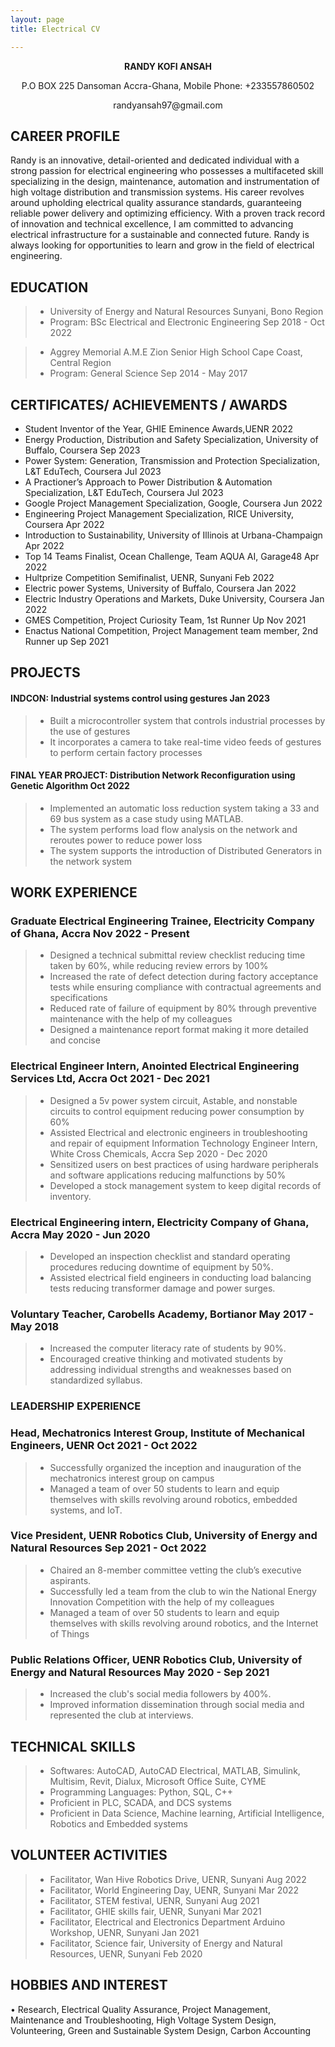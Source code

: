 ```yaml
---
layout: page
title: Electrical CV

---
```



<p align="center"><strong>RANDY KOFI ANSAH </strong></p>

<p align="center">P.O BOX 225 Dansoman Accra-Ghana, Mobile Phone: +233557860502</p>                             
<p align="center">randyansah97@gmail.com</p>


## CAREER PROFILE

Randy is an innovative, detail-oriented and dedicated individual with a strong passion for electrical engineering who
possesses a multifaceted skill specializing in the design, maintenance, automation and instrumentation of high voltage
distribution and transmission systems. His career revolves around upholding electrical quality assurance standards,
guaranteeing reliable power delivery and optimizing efficiency. With a proven track record of innovation and technical
excellence, I am committed to advancing electrical infrastructure for a sustainable and connected future. Randy is always
looking for opportunities to learn and grow in the field of electrical engineering.

## EDUCATION

> - University of Energy and Natural Resources Sunyani, Bono Region
> - Program: BSc Electrical and Electronic Engineering Sep 2018 - Oct 2022

> - Aggrey Memorial A.M.E Zion Senior High School Cape Coast, Central Region
> - Program: General Science Sep 2014 - May 2017




## CERTIFICATES/ ACHIEVEMENTS / AWARDS

* Student Inventor of the Year, GHIE Eminence Awards,UENR                                                              2022
* Energy Production, Distribution and Safety Specialization, University of Buffalo, Coursera                           Sep 2023
* Power System: Generation, Transmission and Protection Specialization, L&T EduTech, Coursera                          Jul 2023
* A Practioner’s Approach to Power Distribution & Automation Specialization, L&T EduTech, Coursera                     Jul 2023
* Google Project Management Specialization, Google, Coursera                                                           Jun 2022
* Engineering Project Management Specialization, RICE University, Coursera                                             Apr 2022
* Introduction to Sustainability, University of Illinois at Urbana-Champaign                                           Apr 2022
* Top 14 Teams Finalist, Ocean Challenge, Team AQUA AI, Garage48                                                       Apr 2022
* Hultprize Competition Semifinalist, UENR, Sunyani                                                                    Feb 2022
* Electric power Systems, University of Buffalo, Coursera                                                              Jan 2022
* Electric Industry Operations and Markets, Duke University, Coursera                                                  Jan 2022
* GMES Competition, Project Curiosity Team, 1st Runner Up                                                              Nov 2021
* Enactus National Competition, Project Management team member, 2nd Runner up                                          Sep 2021


## PROJECTS

#### INDCON: Industrial systems control using gestures                                                                 Jan 2023
> - Built a microcontroller system that controls industrial processes by the use of gestures
> - It incorporates a camera to take real-time video feeds of gestures to perform certain factory processes

#### FINAL YEAR PROJECT: Distribution Network Reconfiguration using Genetic Algorithm                                  Oct 2022
> - Implemented an automatic loss reduction system taking a 33 and 69 bus system as a case study using MATLAB.
> - The system performs load flow analysis on the network and reroutes power to reduce power loss
> - The system supports the introduction of Distributed Generators in the network system


## WORK EXPERIENCE
### Graduate Electrical Engineering Trainee, Electricity Company of Ghana, Accra                                       Nov 2022 - Present
> - Designed a technical submittal review checklist reducing time taken by 60%, while reducing review errors by 100%
> - Increased the rate of defect detection during factory acceptance tests while ensuring compliance with contractual
agreements and specifications
> - Reduced rate of failure of equipment by 80% through preventive maintenance with the help of my colleagues
> - Designed a maintenance report format making it more detailed and concise

### Electrical Engineer Intern, Anointed Electrical Engineering Services Ltd, Accra                                   Oct 2021 - Dec 2021
> - Designed a 5v power system circuit, Astable, and nonstable circuits to control equipment reducing power consumption
by 60%
> - Assisted Electrical and electronic engineers in troubleshooting and repair of equipment
Information Technology Engineer Intern, White Cross Chemicals, Accra Sep 2020 - Dec 2020
> - Sensitized users on best practices of using hardware peripherals and software applications reducing malfunctions by
50%
> - Developed a stock management system to keep digital records of inventory.

### Electrical Engineering intern, Electricity Company of Ghana, Accra                                               May 2020 - Jun 2020
> - Developed an inspection checklist and standard operating procedures reducing downtime of equipment by 50%.
> - Assisted electrical field engineers in conducting load balancing tests reducing transformer damage and power surges.

### Voluntary Teacher, Carobells Academy, Bortianor                                                                  May 2017 - May 2018
> - Increased the computer literacy rate of students by 90%.
> - Encouraged creative thinking and motivated students by addressing individual strengths and weaknesses based on
standardized syllabus.


### LEADERSHIP EXPERIENCE

### Head, Mechatronics Interest Group, Institute of Mechanical Engineers, UENR                                       Oct 2021 - Oct 2022
> - Successfully organized the inception and inauguration of the mechatronics interest group on campus
> - Managed a team of over 50 students to learn and equip themselves with skills revolving around robotics, embedded
systems, and IoT.

### Vice President, UENR Robotics Club, University of Energy and Natural Resources                                   Sep 2021 - Oct 2022
> -  Chaired an 8-member committee vetting the club’s executive aspirants.
> - Successfully led a team from the club to win the National Energy Innovation Competition with the help of my
colleagues
> -  Managed a team of over 50 students to learn and equip themselves with skills revolving around robotics, and the
Internet of Things

### Public Relations Officer, UENR Robotics Club, University of Energy and Natural Resources                        May 2020 - Sep 2021
> - Increased the club's social media followers by 400%.
> - Improved information dissemination through social media and represented the club at interviews.


## TECHNICAL SKILLS
> - Softwares: AutoCAD, AutoCAD Electrical, MATLAB, Simulink, Multisim, Revit, Dialux, Microsoft Office Suite,
CYME
> - Programming Languages: Python, SQL, C++
> - Proficient in PLC, SCADA, and DCS systems
> - Proficient in Data Science, Machine learning, Artificial Intelligence, Robotics and Embedded systems

## VOLUNTEER ACTIVITIES
> -  Facilitator, Wan Hive Robotics Drive, UENR, Sunyani                                                           Aug 2022
> - Facilitator, World Engineering Day, UENR, Sunyani                                                              Mar 2022
> - Facilitator, STEM festival, UENR, Sunyani                                                                      Aug 2021
> - Facilitator, GHIE skills fair, UENR, Sunyani                                                                   Mar 2021
> - Facilitator, Electrical and Electronics Department Arduino Workshop, UENR, Sunyani                             Jan 2021
> - Facilitator, Science fair, University of Energy and Natural Resources, UENR, Sunyani                           Feb 2020

## HOBBIES AND INTEREST
• Research, Electrical Quality Assurance, Project Management, Maintenance and Troubleshooting, High Voltage
System Design, Volunteering, Green and Sustainable System Design, Carbon Accounting



